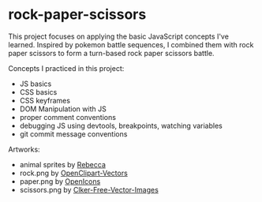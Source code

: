 # rock-paper-scissors
This project focuses on applying the basic JavaScript concepts I've learned. Inspired by pokemon battle sequences, I combined them with rock paper scissors to form a turn-based rock paper scissors battle.

Concepts I practiced in this project:
- JS basics
- CSS basics
- CSS keyframes
- DOM Manipulation with JS
- proper comment conventions
- debugging JS using devtools, breakpoints, watching variables
- git commit message conventions

Artworks:
- animal sprites by [Rebecca](https://github.com/Rabecca-r?tab=repositories)
- rock.png by [OpenClipart-Vectors](https://pixabay.com/users/openclipart-vectors-30363/)
- paper.png by [OpenIcons](https://pixabay.com/users/openicons-28911/)
- scissors.png by [Clker-Free-Vector-Images](https://pixabay.com/users/clker-free-vector-images-3736/)